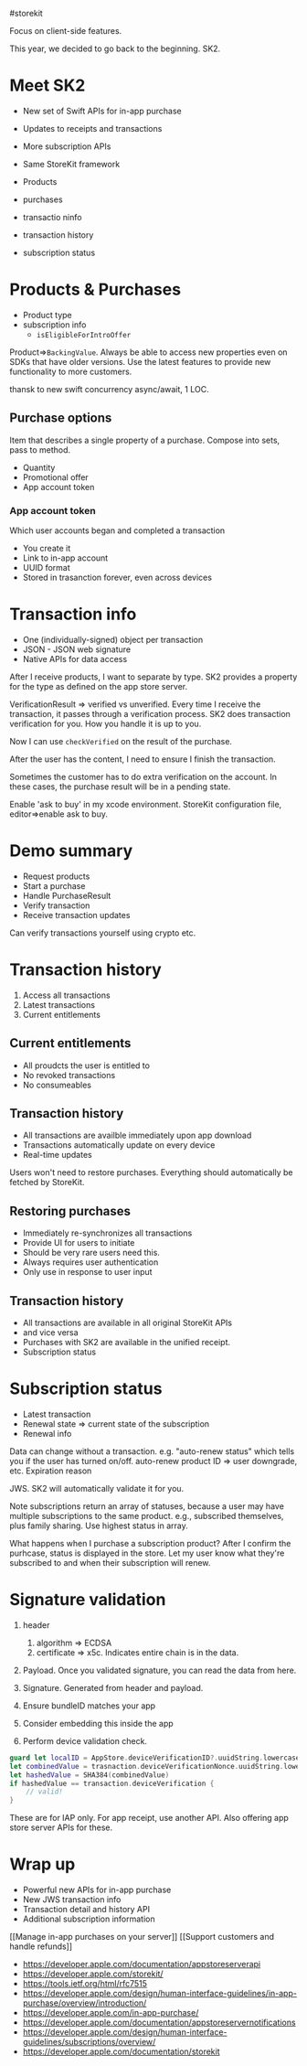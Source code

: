 #storekit 

Focus on client-side features.

This year, we decided to go back to the beginning.  SK2.

# Meet SK2
* New set of Swift APIs for in-app purchase
* Updates to receipts and transactions
* More subscription APIs
* Same StoreKit framework

* Products
* purchases
* transactio ninfo
* transaction history
* subscription status

# Products & Purchases
* Product type
* subscription info
	* `isEligibleForIntroOffer`

Product=>`BackingValue`.  Always be able to access new properties even on SDKs that have older versions.  Use the latest features to provide new functionality to more customers.

thansk to new swift concurrency async/await, 1 LOC.

## Purchase options

Item that describes a single property of a purchase.  Compose into sets, pass to method.

* Quantity
* Promotional offer
* App account token

### App account token

Which user accounts began and completed a transaction
* You create it
* Link to in-app account
* UUID format
* Stored in trasanction forever, even across devices

# Transaction info
* One (individually-signed) object per transaction
* JSON - JSON web signature
* Native APIs for data access

After I receive products, I want to separate by type.  SK2 provides a property for the type as defined on the app store server.

VerificationResult => verified vs unverified.  Every time I receive the transaction, it passes through a verification process.  SK2 does transaction verification for you.  How you handle it is up to you.

Now I can use `checkVerified` on the result of the purchase.  

After the user has the content, I need to ensure I finish the transaction.

Sometimes the customer has to do extra verification on the account.  In these cases, the purchase result will be in a pending state.  

Enable 'ask to buy' in my xcode environment.  StoreKit configuration file, editor=>enable ask to buy.  

# Demo summary
* Request products
* Start a purchase
* Handle PurchaseResult
* Verify transaction
* Receive transaction updates

Can verify transactions yourself using crypto etc.

# Transaction history
1.  Access all transactions
2.  Latest transactions
3.  Current entitlements


## Current entitlements
* All proudcts the user is entitled to
* No revoked transactions
* No consumeables

## Transaction history
* All transactions are availble immediately upon app download
* Transactions automatically update on every device
* Real-time updates

Users won't need to restore purchases.  Everything should automatically be fetched by StoreKit.  

## Restoring purchases
* Immediately re-synchronizes all transactions
* Provide UI for users to initiate
* Should be very rare users need this.
* Always requires user authentication
* Only use in response to user input

## Transaction history
* All transactions are available in all original StoreKit APIs
* and vice versa
* Purchases with SK2 are available in the unified receipt.
* Subscription status

# Subscription status

* Latest transaction
* Renewal state => current state of the subscription
* Renewal info

Data can change without a transaction.  e.g. "auto-renew status" which tells you if the user has turned on/off.
auto-renew product ID => user downgrade, etc.
Expiration reason 

JWS.  SK2 will automatically validate it for you.

Note subscriptions return an array of statuses, because a user may have multiple subscriptions to the same product.  e.g., subscribed themselves, plus family sharing.  Use highest status in array.

What happens when I purchase a subscription product?  After I confirm the purhcase, status is displayed in the store.  Let my user know what they're subscribed to and when their subscription will renew.

# Signature validation
1.  header
	1.  algorithm => ECDSA
	2.  certificate => x5c.  Indicates entire chain is in the data.
2.  Payload.  Once you validated signature, you can read the data from here.
3.  Signature.  Generated from header and payload.

1.  Ensure bundleID matches your app
2.  Consider embedding this inside the app
3.  Perform device validation check.  

```swift
guard let localID = AppStore.deviceVerificationID?.uuidString.lowercased() else { fatalError() }
let combinedValue = trasnaction.deviceVerificationNonce.uuidString.lowercased() 
let hashedValue = SHA384(combinedValue)
if hashedValue == transaction.deviceVerification {
	// valid!
}
```

These are for IAP only.  For app receipt, use another API.  Also offering app store server APIs for these.

# Wrap up
* Powerful new APIs for in-app purchase
* New JWS transaction info
* Transaction detail and history API
* Additional subscription information

[[Manage in-app purchases on your server]]
[[Support customers and handle refunds]]

* https://developer.apple.com/documentation/appstoreserverapi
* https://developer.apple.com/storekit/
* https://tools.ietf.org/html/rfc7515
* https://developer.apple.com/design/human-interface-guidelines/in-app-purchase/overview/introduction/
* https://developer.apple.com/in-app-purchase/
* https://developer.apple.com/documentation/appstoreservernotifications
* https://developer.apple.com/design/human-interface-guidelines/subscriptions/overview/
* https://developer.apple.com/documentation/storekit


